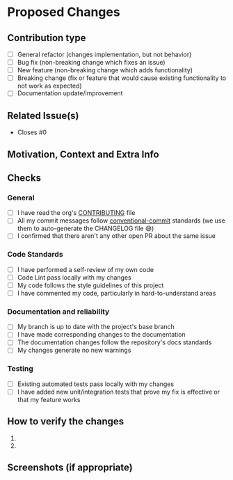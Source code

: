 # Proposed Changes

<!-- Add in this section a high level description of what the PR is changing -->

## Contribution type

<!-- Please, do not delete these checkboxes. Check the option that better describe the proposed changes -->

- [ ] General refactor (changes implementation, but not behavior)
- [ ] Bug fix (non-breaking change which fixes an issue)
- [ ] New feature (non-breaking change which adds functionality)
- [ ] Breaking change (fix or feature that would cause existing functionality to not work as expected)
- [ ] Documentation update/improvement

## Related Issue(s)
<!---
This project only accepts pull requests related to open issues
If suggesting a new feature or change, please open a discussion it in an issue first
If you are fixing a bug, there should be an issue describing it with steps to reproduce
Please link to the issue here (just includes its # number).
The May relate to many issues, but should focus on closing just one.
E.g.:
- #1 Impact this issue due to <reasons>
- #5 Impact this issue due to <reasons>
- Closes #7
In the example above, the first 2 lines are optional when applicable,
but the last line (Closes #?) is mandatory
-->

- Closes #0

## Motivation, Context and Extra Info

<!--- Why is this change required? What problem does it solve? -->

## Checks

<!--
Please, do not delete these checkboxes
You can open your PR without having done all things the checkboxes demand, and tick them while you update your code.
Just keep in mind that your PR will be reviewed only after all of them are checked.
If you decide to do so, please open your PR as a draft. That will help us identify/filter and prioritize PRs that are ready for review :)
Also, we sometimes use the draft state to filter stuff on our CI/CD routines, which help us save resources :)
-->

### General

- [ ] I have read the org's [CONTRIBUTING](https://github.com/42dx/.github/blob/main/CONTRIBUTING.md) file
- [ ] All my commit messages follow [conventional-commit](https://www.conventionalcommits.org/en/v1.0.0/) standards (we use them to auto-generate the CHANGELOG file :sweat_smile:)
- [ ] I confirmed that there aren't any other open PR about the same issue

### Code Standards

- [ ] I have performed a self-review of my own code
- [ ] Code Lint pass locally with my changes
- [ ] My code follows the style guidelines of this project
- [ ] I have commented my code, particularly in hard-to-understand areas

### Documentation and reliability

- [ ] My branch is up to date with the project's base branch
- [ ] I have made corresponding changes to the documentation
- [ ] The documentation changes follow the repository's docs standards
- [ ] My changes generate no new warnings

### Testing
<!--
Side note: We aim for 100% code coverage with meaningful tests.
We understand that coverage is not always needed, or even recommended,
but, still, if you can help up with our OCD, it would do us a great favor
-->
- [ ] Existing automated tests pass locally with my changes
- [ ] I have added new unit/integration tests that prove my fix is effective or that my feature works

## How to verify the changes

<!--
If applicable, describe on a ordered list the steps we should follow to verify your changes works as expected.
Please also includes any necessary specific configurations (env vars, inputs, etc.).
Also describe any specific tests you performed
-->

1.
2.

## Screenshots (if appropriate)
